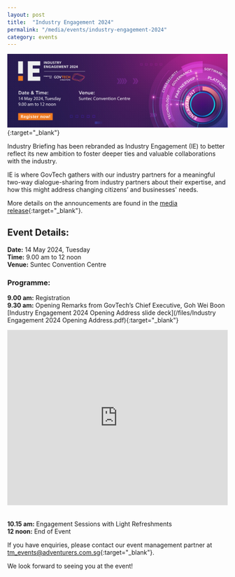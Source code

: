 ```yaml
---
layout: post
title:  "Industry Engagement 2024"
permalink: "/media/events/industry-engagement-2024"
category: events
---
```


[![GovTech Industry Engagement 2024](/images/media/events/GovTech_IE2024_EventsPageBanner_V5.png)](https://go.gov.sg/ie2024-reg){:target="_blank"}

Industry Briefing has been rebranded as Industry Engagement (IE) to better reflect its new ambition to foster deeper ties and valuable collaborations with the industry. 

IE is where GovTech gathers with our industry partners for a meaningful two-way dialogue-sharing from industry partners about their expertise, and how this might address changing citizens’ and businesses' needs.

More details on the announcements are found in the [media release](https://www.tech.gov.sg/media/media-releases/2024-05-14-government-ict-procurement-opportunities-in-fy24){:target="_blank"}.

## Event Details:
**Date:** 14 May 2024, Tuesday
<br>**Time:** 9.00 am to 12 noon
<br>**Venue:** Suntec Convention Centre

### Programme:

**9.00 am:** Registration
<br>**9.30 am:** Opening Remarks from GovTech’s Chief Executive, Goh Wei Boon
<br>[Industry Engagement 2024 Opening Address slide deck](/files/Industry Engagement 2024 Opening Address.pdf){:target="_blank"}

<iframe style="max-width: 100%;" width="100%" height="400" src="https://www.youtube.com/embed/aEgsYHFy1CQ?si=R4W_Uwk86dp69wMk" title="YouTube video player" frameborder="0" allow="accelerometer; autoplay; clipboard-write; encrypted-media; gyroscope; picture-in-picture" allowfullscreen></iframe>

<br>**10.15 am:** Engagement Sessions with Light Refreshments
<br>**12 noon:** End of Event

If you have enquiries, please contact our event management partner at <tm_events@adventurers.com.sg>{:target="_blank"}.

We look forward to seeing you at the event!
